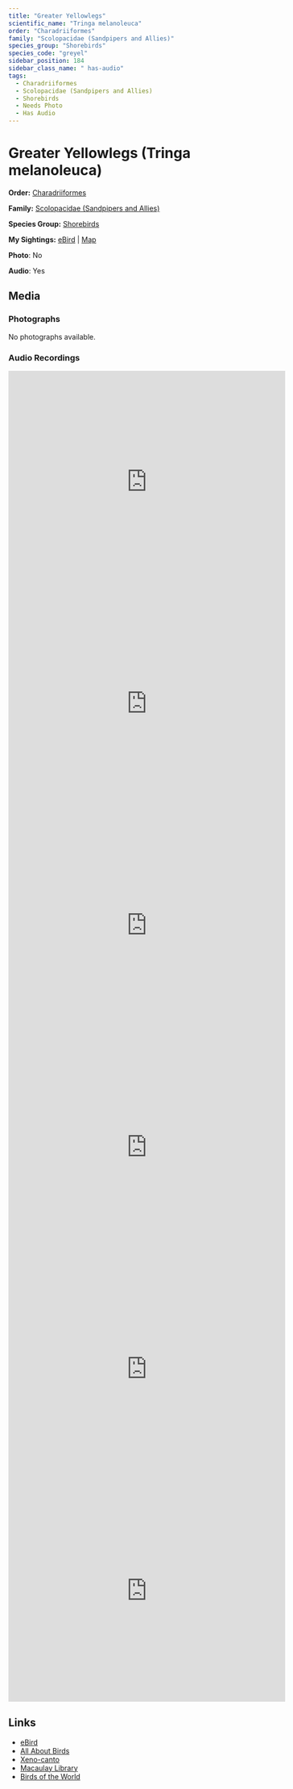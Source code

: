 ```yaml
---
title: "Greater Yellowlegs"
scientific_name: "Tringa melanoleuca"
order: "Charadriiformes"
family: "Scolopacidae (Sandpipers and Allies)"
species_group: "Shorebirds"
species_code: "greyel"
sidebar_position: 184
sidebar_class_name: " has-audio"
tags: 
  - Charadriiformes
  - Scolopacidae (Sandpipers and Allies)
  - Shorebirds
  - Needs Photo
  - Has Audio
---
```


# Greater Yellowlegs (Tringa melanoleuca)

**Order:** [Charadriiformes](/tags/charadriiformes)

**Family:** [Scolopacidae (Sandpipers and Allies)](/tags/scolopacidae-sandpipers-and-allies)

**Species Group:** [Shorebirds](/tags/shorebirds)

**My Sightings:** [eBird](https://ebird.org/lifelist?r=world&time=life&spp=greyel) | [Map](/map?species_code=greyel)

**Photo**: No 

**Audio**: Yes

## Media
### Photographs
No photographs available.

### Audio Recordings
<iframe src="https://macaulaylibrary.org/asset/626557653/embed" width="550" height="440" frameborder="0" allowfullscreen></iframe>
<iframe src="https://macaulaylibrary.org/asset/626618150/embed" width="550" height="440" frameborder="0" allowfullscreen></iframe>
<iframe src="https://macaulaylibrary.org/asset/626684975/embed" width="550" height="440" frameborder="0" allowfullscreen></iframe>
<iframe src="https://macaulaylibrary.org/asset/626684976/embed" width="550" height="440" frameborder="0" allowfullscreen></iframe>
<iframe src="https://macaulaylibrary.org/asset/626917174/embed" width="550" height="440" frameborder="0" allowfullscreen></iframe>
<iframe src="https://macaulaylibrary.org/asset/626917175/embed" width="550" height="440" frameborder="0" allowfullscreen></iframe>

## Links
* [eBird](https://ebird.org/species/greyel) 
* [All About Birds](https://www.allaboutbirds.org/guide/greyel) 
* [Xeno-canto](https://www.xeno-canto.org/species/tringa-melanoleuca) 
* [Macaulay Library](https://search.macaulaylibrary.org/catalog?taxonCode=greyel&sort=rating_rank_desc)
* [Birds of the World](https://birdsoftheworld.org/bow/species/greyel)
